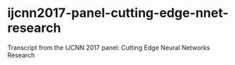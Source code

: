 # ijcnn2017-panel-cutting-edge-nnet-research
Transcript from the IJCNN 2017 panel: Cutting Edge Neural Networks Research
